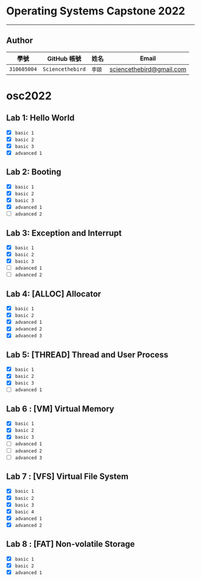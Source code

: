 # Operating Systems Capstone 2022
---
## Author

| 學號 | GitHub 帳號 | 姓名 | Email |
| --- | ----------- | --- | --- |
|`310605004`| `Sciencethebird` | `李頤` | sciencethebird@gmail.com |
# osc2022

## Lab 1: Hello World
- [x] `basic 1`
- [x] `basic 2`
- [x] `basic 3`
- [x] `advanced 1`
 
## Lab 2: Booting
- [x] `basic 1`
- [x] `basic 2`
- [x] `basic 3`
- [x] `advanced 1`
- [ ] `advanced 2`

## Lab 3: Exception and Interrupt
- [x] `basic 1`
- [x] `basic 2`
- [x] `basic 3`
- [ ] `advanced 1`
- [ ] `advanced 2`

## Lab 4: [ALLOC] Allocator
- [x] `basic 1`
- [x] `basic 2`
- [x] `advanced 1`
- [x] `advanced 2`
- [x] `advanced 3`

## Lab 5: [THREAD] Thread and User Process
- [x] `basic 1`
- [x] `basic 2`
- [x] `basic 3`
- [ ] `advanced 1`

## Lab 6 : [VM] Virtual Memory
- [x] `basic 1`
- [x] `basic 2`
- [x] `basic 3`
- [ ] `advanced 1`
- [ ] `advanced 2`
- [ ] `advanced 3`

## Lab 7 : [VFS] Virtual File System
- [x] `basic 1`
- [x] `basic 2`
- [x] `basic 3`
- [x] `basic 4`
- [x] `advanced 1`
- [x] `advanced 2`

## Lab 8 : [FAT] Non-volatile Storage
- [x] `basic 1`
- [x] `basic 2`
- [x] `advanced 1`
